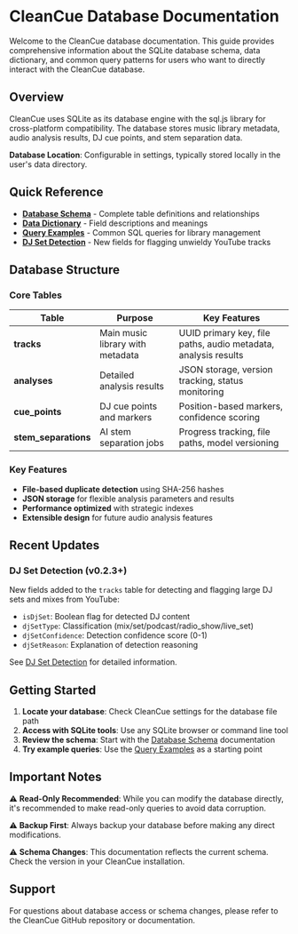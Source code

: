 # CleanCue Database Documentation

Welcome to the CleanCue database documentation. This guide provides comprehensive information about the SQLite database schema, data dictionary, and common query patterns for users who want to directly interact with the CleanCue database.

## Overview

CleanCue uses SQLite as its database engine with the sql.js library for cross-platform compatibility. The database stores music library metadata, audio analysis results, DJ cue points, and stem separation data.

**Database Location**: Configurable in settings, typically stored locally in the user's data directory.

## Quick Reference

- **[Database Schema](./schema.md)** - Complete table definitions and relationships
- **[Data Dictionary](./data-dictionary.md)** - Field descriptions and meanings
- **[Query Examples](./query-examples.md)** - Common SQL queries for library management
- **[DJ Set Detection](./dj-set-detection.md)** - New fields for flagging unwieldy YouTube tracks

## Database Structure

### Core Tables

| Table | Purpose | Key Features |
|-------|---------|--------------|
| **tracks** | Main music library with metadata | UUID primary key, file paths, audio metadata, analysis results |
| **analyses** | Detailed analysis results | JSON storage, version tracking, status monitoring |
| **cue_points** | DJ cue points and markers | Position-based markers, confidence scoring |
| **stem_separations** | AI stem separation jobs | Progress tracking, file paths, model versioning |

### Key Features

- **File-based duplicate detection** using SHA-256 hashes
- **JSON storage** for flexible analysis parameters and results
- **Performance optimized** with strategic indexes
- **Extensible design** for future audio analysis features

## Recent Updates

### DJ Set Detection (v0.2.3+)
New fields added to the `tracks` table for detecting and flagging large DJ sets and mixes from YouTube:

- `isDjSet`: Boolean flag for detected DJ content
- `djSetType`: Classification (mix/set/podcast/radio_show/live_set)
- `djSetConfidence`: Detection confidence score (0-1)
- `djSetReason`: Explanation of detection reasoning

See [DJ Set Detection](./dj-set-detection.md) for detailed information.

## Getting Started

1. **Locate your database**: Check CleanCue settings for the database file path
2. **Access with SQLite tools**: Use any SQLite browser or command line tool
3. **Review the schema**: Start with the [Database Schema](./schema.md) documentation
4. **Try example queries**: Use the [Query Examples](./query-examples.md) as a starting point

## Important Notes

⚠️ **Read-Only Recommended**: While you can modify the database directly, it's recommended to make read-only queries to avoid data corruption.

⚠️ **Backup First**: Always backup your database before making any direct modifications.

⚠️ **Schema Changes**: This documentation reflects the current schema. Check the version in your CleanCue installation.

## Support

For questions about database access or schema changes, please refer to the CleanCue GitHub repository or documentation.
